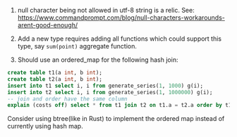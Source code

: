 1. null character being not allowed in utf-8 string is a relic. See: https://www.commandprompt.com/blog/null-characters-workarounds-arent-good-enough/

2. Add a new type requires adding all functions which could support this type, say `sum(point)` aggregate function.

3. Should use an ordered_map for the following hash join:

```sql
create table t1(a int, b int);
create table t2(a int, b int);
insert into t1 select i, i from generate_series(1, 1000) g(i);
insert into t2 select i, i from generate_series(1, 1000000) g(i);
-- join and order have the same column
explain (costs off) select * from t1 join t2 on t1.a = t2.a order by t1.a;
```

Consider using btree(like in Rust) to implement the ordered map instead of currently using hash map.